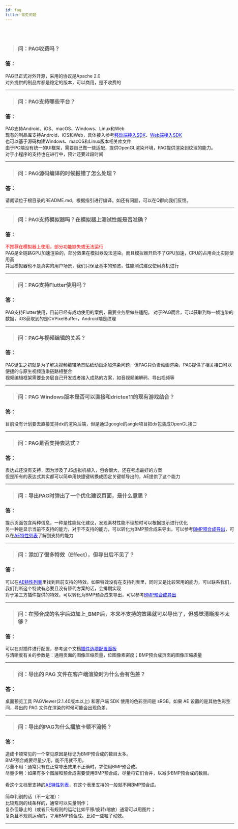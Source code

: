 ```yaml
---
id: faq
title: 常见问题
---
```


</br>
</br>
<div id='faq' style='width: 720px; margin: 0 auto'>

> ### 问：PAG收费吗？<br/>
### 答：
PAG已正式对外开源，采用的协议是Apache 2.0<br/>
对外提供的制品库都是稳定的版本，可以商用，是不收费的

---

> ### 问：PAG支持哪些平台？<br/>
### 答：
PAG支持Android、iOS、macOS、Windows、Linux和Web<br/>
现有的制品库支持Android、iOS和Web，具体接入参考[<font color=blue>移动端接入SDK</font>](/docs/sdk.html)、[<font color=blue>Web端接入SDK</font>](/docs/sdk-web.html)<br/>
也可以基于源码构建Windows、macOS和Linux版本相关库文件<br/>
由于PC端没有统一的UI框架，需要自己做一些适配，提供OpenGL渲染环境，PAG提供渲染到纹理的能力。<br/>
对于小程序的支持也在进行中，预计还要过段时间

---

> ### 问：PAG源码编译的时候报错了怎么处理？<br/>
### 答：
请阅读位于根目录的README.md，根据指引进行编译。如还有问题，可以在Q群向我们反馈。

---

> ### 问：PAG支持模拟器吗？在模拟器上测试性能是否准确？<br/>
### 答：
<font color=red>不推荐在模拟器上使用，部分功能缺失或无法运行</font><br/>
PAG是全链路GPU加速渲染的，部分效果在模拟器没法渲染。而且模拟器开启不了GPU加速，CPU的占用会比实际使用高<br/>
并且模拟器也不是真实的用户场景，我们只保证基本的预览，性能测试建议使用真机进行

---

> ### 问：PAG支持Flutter使用吗？<br/>
### 答：
PAG支持Flutter使用，目前已经有成功使用的案例，需要业务层做些适配。
对于PAG而言，可以获取到每一帧渲染的数据，iOS获取到的是CVPixelBuffer，Android端是纹理

---

> ### 问：PAG与视频编辑的关系？<br/>
### 答：
PAG诞生之初就是为了解决视频编辑场景贴纸动画添加渲染问题，但PAG只负责动画渲染，PAG提供了相关接口可以便捷的与原生视频渲染链路相整合<br/>
视频编辑框架需要业务层自己开发或者接入成熟的方案，如音视频编解码、导出视频等

---

> ### 问：PAG Windows版本是否可以直接和drictex11的现有游戏结合？<br/>
### 答：
目前没有计划要去直接支持dx的渲染后端，但是通过google的angle项目把dx包装成OpenGL接口

---

> ### 问：PAG是否支持表达式？<br/>
### 答：
表达式还没有支持，因为涉及了JS虚拟机植入，包会很大，还在考虑最好的方案<br/>
但是所有的表达式其实都可以简单用快捷键转换成固定关键帧导出的，AE提供了这个能力

---

> ### 问：导出PAG时弹出了一个优化建议页面，是什么意思？<br/>
### 答：
提示页面包含两种信息，一种是性能优化建议，发现素材性能不理想时可以根据提示进行优化<br/>
另一种是显示当前不支持的能力，对于不支持的能力，可以转化为BMP预合成来导出，可以参考[<font color=blue>BMP预合成导出</font>](/docs/ae-bmp-guide.html)，可以在[<font color=blue>AE特性列表</font>](/docs/ae-support.html)了解到支持的能力

---

> ### 问：添加了很多特效（Effect），但导出后不见了？<br/>
### 答：
可以在[<font color=blue>AE特性列表</font>](/docs/ae-support.html)里找到目前支持的特效。如果特效没有在支持列表里，同时又是比较常用的能力，可以联系我们，我们判断这个特效有必要且没有替代方案的话，会排期实现<br/>
对于第三方插件提供的特效，可以转化为BMP预合成来导出，可以参考[<font color=blue>BMP预合成导出</font>](/docs/ae-bmp-guide.html)

---

> ### 问：在预合成的名字后边加上_BMP后，本来不支持的效果就可以导出了，但感觉清晰度不太够？<br/>
### 答：
可以在对插件进行配置，参考这个文档[<font color=blue>插件选项配置面板</font>](/plugin-config.html)<br/>
与清晰度有关的参数是：通用页面的图像压缩质量，位图像素密度；BMP预合成页面的图像压缩质量

---

> ### 问：导出的 PAG 文件在客户端渲染时为什么会有色差？<br/>
### 答：
桌面预览工具 PAGViewer(2.1.40版本以上) 和客户端 SDK 使用的色彩空间是 sRGB，如果 AE 设置的是其他色彩空间，导出的 PAG 文件在渲染的时候可能会出现色差。<br/>

---

> ### 问：导出的PAG为什么播放卡顿不流畅？<br/>
### 答：
  造成卡顿常见的一个常见原因是标记为BMP预合成的数目太多。<br/>
  BMP预合成要尽量少用，能不用就不用。<br/>
    尽量不用：通常只有在正常导出效果不正确时，才使用BMP预合成。<br/>
    尽量少用：如果有多个图层和预合成需要使用BMP预合成，尽量将它们合并，以减少BMP预合成的数目。<br/>
  <br/>
  看这个文档里支持的[<font color=blue>AE特性列表</font>](/docs/ae-support.html)，在这个表里支持的一般就不用BMP预合成。<br/>
  <br/>
  简单判别的话（不一定准）：<br/>
    比较规则的线条样的，通常可以矢量制作；<br/>
    复杂但静止的（或者只有规则的运动比如平移/旋转/缩放）通常可以用图片；<br/>
    复杂且不规则运动的，才用BMP预合成。比如一些粒子动效。<br/>

---

</div>